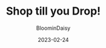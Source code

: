---
author: "BloominDaisy"
date: 2023-02-24
title: "Shop till you Drop!"
aliases:
- /blog/02-24-23
noindex: false
hidden: true
archetype: "blog"
imagecust: https://tr.rbxcdn.com/1e3bc26a6b209cf68ab893e77ca8ca4a/768/432/Image/Png
images:
- https://tr.rbxcdn.com/1e3bc26a6b209cf68ab893e77ca8ca4a/768/432/Image/Png
description: "Brookhaven Update: More shopping!"
draft: true
---